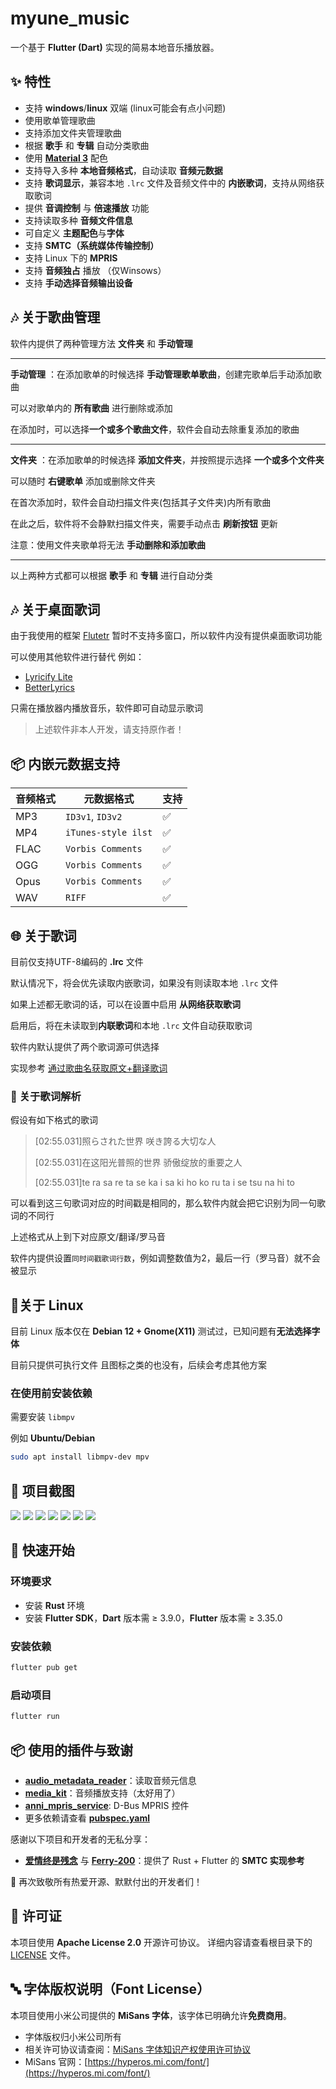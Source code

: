 # myune\_music

一个基于 **Flutter (Dart)** 实现的简易本地音乐播放器。

## ✨ 特性
* 支持 **windows**/**linux** 双端 (linux可能会有点小问题)
* 使用歌单管理歌曲
* 支持添加文件夹管理歌曲
* 根据 **歌手** 和 **专辑** 自动分类歌曲
* 使用 [**Material 3**](https://m3.material.io/) 配色
* 支持导入多种 **本地音频格式**，自动读取 **音频元数据**
* 支持 **歌词显示**，兼容本地 `.lrc` 文件及音频文件中的 **内嵌歌词**，支持从网络获取歌词
* 提供 **音调控制** 与 **倍速播放** 功能
* 支持读取多种 **音频文件信息**
* 可自定义 **主题配色**与**字体**
* 支持 **SMTC（系统媒体传输控制）**
* 支持 Linux 下的 **MPRIS**
* 支持 **音频独占** 播放 （仅Winsows）
* 支持 **手动选择音频输出设备**

## 🎶 关于歌曲管理

软件内提供了两种管理方法 **文件夹** 和 **手动管理**
***
**手动管理** ：在添加歌单的时候选择 **手动管理歌单歌曲**，创建完歌单后手动添加歌曲

可以对歌单内的 **所有歌曲** 进行删除或添加

在添加时，可以选择**一个或多个歌曲文件**，软件会自动去除重复添加的歌曲
***
**文件夹** ：在添加歌单的时候选择 **添加文件夹**，并按照提示选择 **一个或多个文件夹**

可以随时 **右键歌单** 添加或删除文件夹

在首次添加时，软件会自动扫描文件夹(包括其子文件夹)内所有歌曲

在此之后，软件将不会静默扫描文件夹，需要手动点击 **刷新按钮** 更新

注意：使用文件夹歌单将无法 **手动删除和添加歌曲**
***

以上两种方式都可以根据 **歌手** 和 **专辑** 进行自动分类

## 🎶 关于桌面歌词
由于我使用的框架 [Flutetr](https://flutter.dev/) 暂时不支持多窗口，所以软件内没有提供桌面歌词功能

可以使用其他软件进行替代
例如：
- [Lyricify Lite](https://apps.microsoft.com/detail/9nltpsv395k2)
- [BetterLyrics](https://apps.microsoft.com/detail/9p1wcd1p597r)

只需在播放器内播放音乐，软件即可自动显示歌词

> 上述软件非本人开发，请支持原作者！

## 📦 内嵌元数据支持

| 音频格式     | 元数据格式               | 支持 |
|-------------|-------------------------|-------|
| MP3         | `ID3v1`, `ID3v2`        | ✅   |
| MP4         | `iTunes-style ilst`     | ✅   |
| FLAC        | `Vorbis Comments`       | ✅   |
| OGG         | `Vorbis Comments`       | ✅   |
| Opus        | `Vorbis Comments`       | ✅   |
| WAV         | `RIFF`                  | ✅   |

## 🌐 关于歌词

目前仅支持UTF-8编码的 **.lrc** 文件

默认情况下，将会优先读取内嵌歌词，如果没有则读取本地 `.lrc` 文件

如果上述都无歌词的话，可以在设置中启用 **从网络获取歌词**

启用后，将在未读取到**内联歌词**和本地 `.lrc` 文件自动获取歌词

软件内默认提供了两个歌词源可供选择

实现参考 [通过歌曲名获取原文+翻译歌词](https://www.showby.top/archives/624)

### 🎵 关于歌词解析

假设有如下格式的歌词

>[02:55.031]照らされた世界 咲き誇る大切な人
>
>[02:55.031]在这阳光普照的世界 骄傲绽放的重要之人
>
>[02:55.031]te ra sa re ta se ka i sa ki ho ko ru ta i se tsu na hi to

可以看到这三句歌词对应的时间戳是相同的，那么软件内就会把它识别为同一句歌词的不同行

上述格式从上到下对应原文/翻译/罗马音

软件内提供设置`同时间戳歌词行数`，例如调整数值为2，最后一行（罗马音）就不会被显示

## 🔧关于 Linux

目前 Linux 版本仅在 **Debian 12 + Gnome(X11)** 测试过，已知问题有**无法选择字体**

目前只提供可执行文件 且图标之类的也没有，后续会考虑其他方案

### 在使用前安装依赖

需要安装 `libmpv`

例如 **Ubuntu/Debian**

``` bash
sudo apt install libmpv-dev mpv 
```

## 📸 项目截图
![](screenshot/0ed4c6045d9d5ec7ffbb1e2d37fbc082.png)
![](screenshot/80b1797d1eeffb5e676c999e9111c29e.png)
![](screenshot/b9c1ea02a032da463abe86ec6fbedbe4.png) 
![](screenshot/8525ee8949583b6648132a43849dbab3.png)
![](screenshot/a55adee800e474ac31f5ea79a36f2a57.png)
![](screenshot/43b5446daf9a740ea7cf7b596f2bad1f.png)
![](screenshot/8ee8249892e86a396a181306406e3a9d.png) 

## 🚀 快速开始

### 环境要求

* 安装 **Rust** 环境
* 安装 **Flutter SDK**，**Dart** 版本需 ≥ 3.9.0，**Flutter** 版本需 ≥ 3.35.0

### 安装依赖

```bash
flutter pub get
```

### 启动项目

```bash
flutter run
```

## 📦 使用的插件与致谢

* [**audio\_metadata\_reader**](https://pub.dev/packages/audio_metadata_reader)：读取音频元信息
* [**media_kit**](https://pub.dev/packages/media_kit)：音频播放支持（太好用了）
* [**anni\_mpris\_service**](https://pub.dev/packages/anni_mpris_service): D-Bus MPRIS 控件
* 更多依赖请查看 **[pubspec.yaml](pubspec.yaml)**

感谢以下项目和开发者的无私分享：

* [**爱情终是残念**](https://aqzscn.cn/archives/flutter-smtc) 与 [**Ferry-200**](https://github.com/Ferry-200/coriander_player)：提供了 Rust + Flutter 的 **SMTC 实现参考**

🙏 再次致敬所有热爱开源、默默付出的开发者们！

## 📄 许可证

本项目使用 **Apache License 2.0** 开源许可协议。
详细内容请查看根目录下的 [LICENSE](/LICENSE) 文件。

## 🔤 字体版权说明（Font License）

本项目使用小米公司提供的 **MiSans 字体**，该字体已明确允许**免费商用**。

* 字体版权归小米公司所有
* 相关许可协议请查阅：[MiSans 字体知识产权使用许可协议](https://hyperos.mi.com/font-download/MiSans%E5%AD%97%E4%BD%93%E7%9F%A5%E8%AF%86%E4%BA%A7%E6%9D%83%E8%AE%B8%E5%8F%AF%E5%8D%8F%E8%AE%AE.pdf)
* MiSans 官网：[https://hyperos.mi.com/font/](https://hyperos.mi.com/font/)
